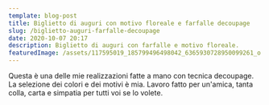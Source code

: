 ```yaml
---
template: blog-post
title: Biglietto di auguri con motivo floreale e farfalle decoupage
slug: /biglietto-auguri-farfalle-decoupage
date: 2020-10-07 20:17
description: Biglietto di auguri con farfalle e motivo floreale.
featuredImage: /assets/117595019_185799496498042_6365930728950099261_o.jpg
---
```


Questa è una delle mie realizzazioni fatte a mano con tecnica decoupage.
La selezione dei colori e dei motivi è mia. Lavoro fatto per un'amica, tanta colla, carta e simpatia per tutti voi se lo volete.

